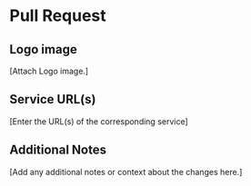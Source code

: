 # Pull Request

## Logo image
[Attach Logo image.]

## Service URL(s)
[Enter the URL(s) of the corresponding service]

## Additional Notes
[Add any additional notes or context about the changes here.]
